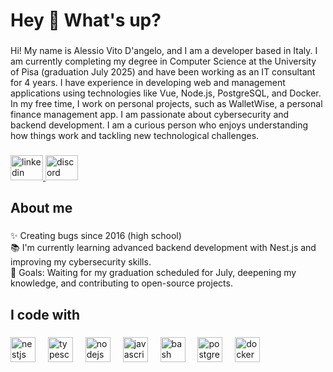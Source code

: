 <h1 align="left">Hey 👋 What's up?</h1>

###

<p align="left">Hi! My name is Alessio Vito D'angelo, and I am a developer based in Italy. I am currently completing my degree in Computer Science at the University of Pisa (graduation July 2025) and have been working as an IT consultant for 4 years. I have experience in developing web and management applications using technologies like Vue, Node.js, PostgreSQL, and Docker. In my free time, I work on personal projects, such as WalletWise, a personal finance management app. I am passionate about cybersecurity and backend development. I am a curious person who enjoys understanding how things work and tackling new technological challenges.</p>

###

<div align="left">
  <a href="https://www.linkedin.com/in/alessio-vito-d-angelo-1856451a9/">
    <img src="https://raw.githubusercontent.com/maurodesouza/profile-readme-generator/master/src/assets/icons/social/linkedin/default.svg" width="52" height="40" alt="linkedin logo" />
  </a>
  <a href="https://discord.com/users/176791820171345922">
    <img src="https://raw.githubusercontent.com/maurodesouza/profile-readme-generator/master/src/assets/icons/social/discord/default.svg" width="52" height="40" alt="discord logo" />
  </a>
</div>

###

<h2 align="left">About me</h2>

###

<p align="left">✨ Creating bugs since 2016 (high school)  <br>📚 I'm currently learning advanced backend development with Nest.js and improving my cybersecurity skills.  <br>🎯 Goals: Waiting for my graduation scheduled for July, deepening my knowledge, and contributing to open-source projects.</p>

###

<h2 align="left">I code with</h2>

###

<div align="left">
  <img src="https://cdn.jsdelivr.net/gh/devicons/devicon/icons/nestjs/nestjs-original.svg" height="40" alt="nestjs logo"  />
  <img width="12" />
  <img src="https://cdn.jsdelivr.net/gh/devicons/devicon/icons/typescript/typescript-original.svg" height="40" alt="typescript logo"  />
  <img width="12" />
  <img src="https://cdn.jsdelivr.net/gh/devicons/devicon/icons/nodejs/nodejs-original.svg" height="40" alt="nodejs logo"  />
  <img width="12" />
  <img src="https://cdn.jsdelivr.net/gh/devicons/devicon/icons/javascript/javascript-original.svg" height="40" alt="javascript logo"  />
  <img width="12" />
  <img src="https://cdn.jsdelivr.net/gh/devicons/devicon/icons/bash/bash-original.svg" height="40" alt="bash logo"  />
  <img width="12" />
  <img src="https://cdn.jsdelivr.net/gh/devicons/devicon/icons/postgresql/postgresql-original.svg" height="40" alt="postgresql logo"  />
  <img width="12" />
  <img src="https://cdn.jsdelivr.net/gh/devicons/devicon/icons/docker/docker-original.svg" height="40" alt="docker logo"  />
</div>

###
